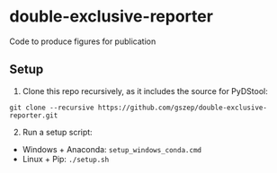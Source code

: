 # double-exclusive-reporter
Code to produce figures for publication

## Setup
1. Clone this repo recursively, as it includes the source for PyDStool:

`git clone --recursive https://github.com/gszep/double-exclusive-reporter.git`

2. Run a setup script:
- Windows + Anaconda: `setup_windows_conda.cmd`
- Linux + Pip: `./setup.sh`
